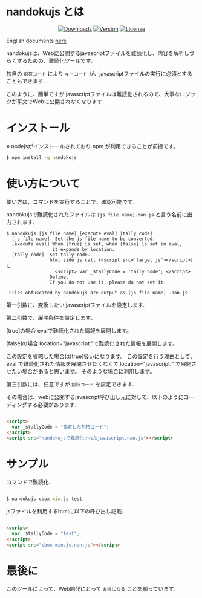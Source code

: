 # nandokujs とは

<p align="center">
  <a href="https://www.npmjs.com/package/nandokujs"><img src="https://img.shields.io/npm/dt/nandokujs.svg" alt="Downloads"></a>
  <a href="https://www.npmjs.com/package/nandokujs"><img src="https://img.shields.io/npm/v/nandokujs.svg" alt="Version"></a>
  <a href="https://www.npmjs.com/package/nandokujs"><img src="https://img.shields.io/npm/l/nandokujs.svg" alt="License"></a>
</p>

English documents [here](https://github.com/maachang/nandokujs/blob/master/README.MD)

nandokujsは、Webに公開するjavascriptファイルを難読化し、内容を解析しづらくするための、難読化ツールです.

独自の `割符コード` により `キーコード` が、javascriptファイルの実行に必須とすることもできます.

このように、簡単ですが javascriptファイルは難読化されるので、大事なロジックが平文でWebに公開されなくなります.

# インストール

※ nodejsがインストールされており npm が利用できることが前提です。

```sh
$ npm install -g nandokujs
```

# 使い方について

使い方は、コマンドを実行することで、確認可能です.

nandokujsで難読化されたファイルは `[js file name].nan.js` と言う名前に出力されます.

```
$ nandokujs [js file name] [execute eval] [tally code]
  [js file name]  Set the js file name to be converted.
  [execute eval] When [true] is set, when [false] is set in eval,
                 it expands by location.
  [tally code]  Set tally code.
                html side js call (<script src='target js'></script>)に
                  <script> var _$tallyCode = 'tally code'; </script>
                Define.
                If you do not use it, please do not set it.

 Files obfuscated by nandokujs are output as [js file name] .nan.js.

```

第一引数に、変換したい javascriptファイルを設定します. 

第二引数で、展開条件を設定します。

[true]の場合 evalで難読化された情報を展開します。

[false]の場合 location="javascript:"で難読化された情報を展開します。

この設定を省略した場合は[true]扱いになります。
この設定を行う理由として、eval で難読化された情報を展開させたくなくて location="javascript:" で展開させたい場合があると思います。
そのような場合に利用します。

第三引数には、任意ですが `割符コード` を設定できます.

その場合は、webに公開するjavascript呼び出し元に対して、以下のようにコーディングする必要があります.

```html

<script>
  var _$tallyCode = "指定した割符コード";
</script>
<script src="nandokujsで難読化されたjavascript.nan.js"></script>

```

# サンプル

コマンドで難読化.

```cmd

$ nandokujs cbox-min.js test

```

jsファイルを利用するhtmlに以下の呼び出し記載.

```html

<script>
  var _$tallyCode = "test";
</script>
<script src="cbox-min.js.nan.js"></script>

```

# 最後に

このツールによって、Web開発にとって `お得になる` ことを願っています.
